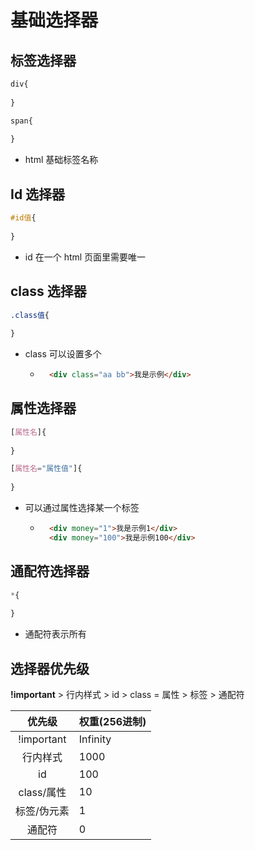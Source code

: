 # 基础选择器

## 标签选择器

```css
div{
    
}

span{
    
}
```

- html 基础标签名称

	

## Id 选择器

```css
#id值{
    
}
```

- id 在一个 html 页面里需要唯一



## class 选择器

```css
.class值{
    
}
```

- class 可以设置多个

	- ```html
		<div class="aa bb">我是示例</div>
		```

		

	

## 属性选择器

```css
[属性名]{
    
}
```

```css
[属性名="属性值"]{
    
}
```

- 可以通过属性选择某一个标签

	- ```html
		<div money="1">我是示例1</div>
		<div money="100">我是示例100</div>
		```

		

## 通配符选择器

```css
*{
    
}
```

- 通配符表示所有



## 选择器优先级

**!important** > 行内样式 > id > class = 属性 > 标签 > 通配符

|   优先级    | 权重(256进制) |
| :---------: | ------------- |
| !important  | Infinity      |
|  行内样式   | 1000          |
|     id      | 100           |
| class/属性  | 10            |
| 标签/伪元素 | 1             |
|   通配符    | 0             |





































